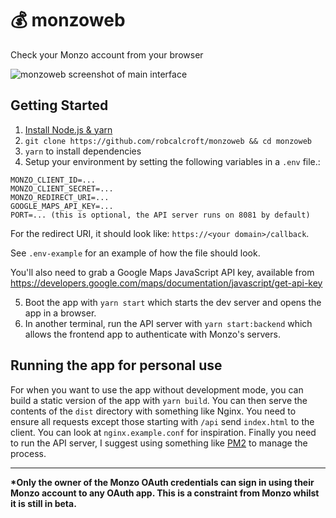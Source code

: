 # :moneybag: monzoweb
Check your Monzo account from your browser

![monzoweb screenshot of main interface](https://i.imgur.com/5DHIDO8.png)

## Getting Started
1. [Install Node.js & yarn](https://nodejs.org/en/download/package-manager/)
2. `git clone https://github.com/robcalcroft/monzoweb && cd monzoweb`
3. `yarn` to install dependencies
4. Setup your environment by setting the following variables in a `.env` file.:
```
MONZO_CLIENT_ID=...
MONZO_CLIENT_SECRET=...
MONZO_REDIRECT_URI=...
GOOGLE_MAPS_API_KEY=...
PORT=... (this is optional, the API server runs on 8081 by default)
```
For the redirect URI, it should look like: `https://<your domain>/callback`.

See `.env-example` for an example of how the file should look.

You'll also need to grab a Google Maps JavaScript API key, available from https://developers.google.com/maps/documentation/javascript/get-api-key

5. Boot the app with `yarn start` which starts the dev server and opens the app in a browser.
6. In another terminal, run the API server with `yarn start:backend` which allows the frontend app to authenticate with Monzo's servers.

## Running the app for personal use
For when you want to use the app without development mode, you can build a static version of the app with `yarn build`. You can then serve the contents of the `dist` directory with something like Nginx. You need to ensure all requests except those starting with `/api` send `index.html` to the client. You can look at `nginx.example.conf` for inspiration. Finally you need to run the API server, I suggest using something like [PM2](http://pm2.keymetrics.io/) to manage the process.

---

__*Only the owner of the Monzo OAuth credentials can sign in using their Monzo account to any OAuth app. This is a constraint from Monzo whilst it is still in beta.__
